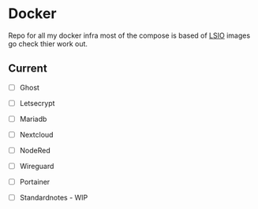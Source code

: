 # Docker
Repo for all my docker infra most of the compose is based of [LSIO](https://www.linuxserver.io) images go check thier work out.

## Current

- [ ] Ghost
- [ ] Letsecrypt
- [ ] Mariadb
- [ ] Nextcloud
- [ ] NodeRed
- [ ] Wireguard
- [ ] Portainer
- [ ] Standardnotes - WIP

